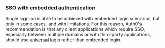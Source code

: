 ### SSO with embedded authentication

Single sign-on is able to be achieved with embedded login scenarios, but only in some cases, and with limitations. For this reason, Auth0's recommendation is that any client applications which require SSO, especially between multiple domains or with third-party applications, should use [universal login](/hosted-pages/login) rather than embedded login.
